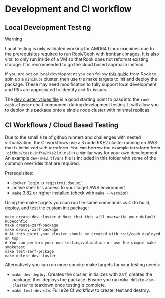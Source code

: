 # Development and CI workflow

## Local Development Testing

> [!WARNING]  
> Local testing is only validated working for AMD64 Linux machines due to the prerequisites required to run Rook/Ceph with Ironbank images. It is also vital to only run inside of a VM so that Rook does not reformat existing storage. It is recommended to go the cloud based approach instead.

If you are set on local development you can follow [this guide](https://rook.io/docs/rook/v1.12/Contributing/development-environment/#minikube) from Rook to spin up a `minikube` cluster, then use the make targets to init and deploy the package. These may need modification to fully support local development and PRs are appreciated to identify and fix issues.

The [dev cluster values file](./values/dev-cluster-values.yaml) is a good starting point to pass into the `rook-ceph-cluster` chart component during development testing. It will allow you to deploy this package onto a single node cluster with minimal replicas.

## CI Workflows / Cloud Based Testing

Due to the small size of github runners and challenges with nested virtualization, the CI workflows use a 3 node RKE2 cluster running on AWS that is initialized with terraform. You can borrow the example terraform from `.github/test-infra/rke2` to test in a similar way for your own development. An example `dev-rke2.tfvars` file is included in this folder with some of the common overrides that are required.

Prerequisites:
- `docker login` to `registry1.dso.mil`
- active shell has access to your target AWS environment
- `make` 3.82 or higher installed (check with `make --version`)

Using the make targets you can run the same commands as CI to build, deploy, and test the custom init package:
```console
make create-dev-cluster # Note that this will overwrite your default kubeconfig
make create-zarf-package
make deploy-zarf-package
# At this point your cluster should be created with rook/ceph deployed on top
# You can perform your own testing/validation or use the simple make smoketest
make test-zarf-package
make delete-dev-cluster
```

Alternatively you can run more concise make targets for your testing needs:
- `make dev-deploy`: Creates the cluster, initializes with zarf, creates the package, then deploys the package. Ensure you run `make delete-dev-cluster` to teardown once testing is complete.
- `make test-dev-e2e`: Full e2e CI workflow to create, test and destroy.
